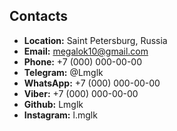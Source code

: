 ## Contacts

-   <LocationIcon/>**Location:** Saint Petersburg, Russia
-   <EnvelopeIcon/>**Email:** megalok10@gmail.com
-   <PhoneIcon/>**Phone:** +7 (000) 000-00-00
-   <TelegramIcon/>**Telegram:** @Lmglk
-   <WhatsAppIcon/>**WhatsApp:** +7 (000) 000-00-00
-   <ViberIcon/>**Viber:** +7 (000) 000-00-00
-   <GithubIcon/>**Github:** Lmglk
-   <InstagramIcon/>**Instagram:** l.mglk
